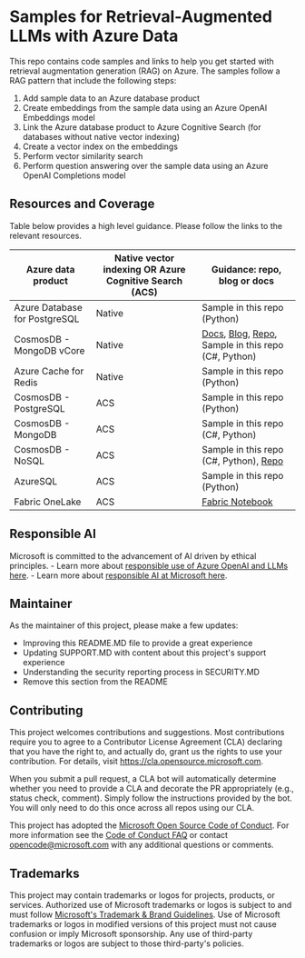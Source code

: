 # Samples for Retrieval-Augmented LLMs with Azure Data

This repo contains code samples and links to help you get started with retrieval augmentation generation (RAG) on Azure. 
The samples follow a RAG pattern that include the following steps:

1. Add sample data to an Azure database product
2. Create embeddings from the sample data using an Azure OpenAI Embeddings model
3. Link the Azure database product to Azure Cognitive Search (for databases without native vector indexing)
4. Create a vector index on the embeddings
5. Perform vector similarity search
6. Perform question answering over the sample data using an Azure OpenAI Completions model
   

## Resources and Coverage

Table below provides a high level guidance. Please follow the links to the relevant resources.

| Azure data product |Native vector indexing OR Azure Cognitive Search (ACS) | Guidance: repo, blog or docs| 
|----------|----------|---------------------------------------------|
|   Azure Database for PostgreSQL |      Native    | Sample in this repo (Python)|
|   CosmosDB - MongoDB vCore |    Native      | [Docs](https://learn.microsoft.com/en-us/azure/cosmos-db/mongodb/vcore/vector-search/), [Blog](https://devblogs.microsoft.com/cosmosdb/introducing-vector-search-in-azure-cosmos-db-for-mongodb-vcore/), [Repo](https://github.com/AzureCosmosDB/VectorSearchAiAssistant/tree/MongovCorev2), Sample in this repo (C#, Python) |
|   Azure Cache for Redis |      Native    | Sample in this repo (Python)|
|   CosmosDB - PostgreSQL  |    ACS    |                   Sample in this repo (Python)                         |
|   CosmosDB - MongoDB |    ACS      |                   Sample in this repo (C#, Python)                          |
|   CosmosDB - NoSQL  |    ACS      |                    Sample in this repo (C#, Python), [Repo](https://github.com/AzureCosmosDB/VectorSearchAiAssistant/tree/cognitive-search-vector-v2)                          |
|   AzureSQL  |      ACS    |                      Sample in this repo (Python)                      |          |
|   Fabric OneLake  |   ACS       |            [Fabric Notebook](https://msit.powerbi.com/groups/d53590d4-b7f4-4168-816f-bd1a0a6417cd/synapsenotebooks/b37add4f-dbe7-44eb-8ed1-bfd7b2036ed9?experience=power-bi)                                 |


## Responsible AI

Microsoft is committed to the advancement of AI driven by ethical principles.
    - Learn more about [responsible use of Azure OpenAI and LLMs here](https://learn.microsoft.com/legal/cognitive-services/openai/overview?context=/azure/ai-services/openai/context/context).
    - Learn more about [responsible AI at Microsoft here](https://aka.ms/RAI).

## Maintainer

As the maintainer of this project, please make a few updates:

- Improving this README.MD file to provide a great experience
- Updating SUPPORT.MD with content about this project's support experience
- Understanding the security reporting process in SECURITY.MD
- Remove this section from the README


## Contributing

This project welcomes contributions and suggestions.  Most contributions require you to agree to a
Contributor License Agreement (CLA) declaring that you have the right to, and actually do, grant us
the rights to use your contribution. For details, visit https://cla.opensource.microsoft.com.

When you submit a pull request, a CLA bot will automatically determine whether you need to provide
a CLA and decorate the PR appropriately (e.g., status check, comment). Simply follow the instructions
provided by the bot. You will only need to do this once across all repos using our CLA.

This project has adopted the [Microsoft Open Source Code of Conduct](https://opensource.microsoft.com/codeofconduct/).
For more information see the [Code of Conduct FAQ](https://opensource.microsoft.com/codeofconduct/faq/) or
contact [opencode@microsoft.com](mailto:opencode@microsoft.com) with any additional questions or comments.

## Trademarks

This project may contain trademarks or logos for projects, products, or services. Authorized use of Microsoft 
trademarks or logos is subject to and must follow 
[Microsoft's Trademark & Brand Guidelines](https://www.microsoft.com/en-us/legal/intellectualproperty/trademarks/usage/general).
Use of Microsoft trademarks or logos in modified versions of this project must not cause confusion or imply Microsoft sponsorship.
Any use of third-party trademarks or logos are subject to those third-party's policies.

